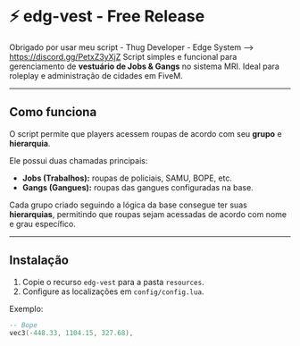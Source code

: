 # ⚡ edg-vest - Free Release
Obrigado por usar meu script - Thug Developer - Edge System --> https://discord.gg/PetxZ3yXjZ
Script simples e funcional para gerenciamento de **vestuário de Jobs & Gangs** no sistema MRI. Ideal para roleplay e administração de cidades em FiveM.

---

## Como funciona

O script permite que players acessem roupas de acordo com seu **grupo** e **hierarquia**.  

Ele possui duas chamadas principais:  

- **Jobs (Trabalhos):** roupas de policiais, SAMU, BOPE, etc.  
- **Gangs (Gangues):** roupas das gangues configuradas na base.

Cada grupo criado seguindo a lógica da base consegue ter suas **hierarquias**, permitindo que roupas sejam acessadas de acordo com nome e grau específico.

---

## Instalação

1. Copie o recurso `edg-vest` para a pasta `resources`.  
2. Configure as localizações em `config/config.lua`.  

Exemplo:

```lua
-- Bope
vec3(-448.33, 1104.15, 327.68),
